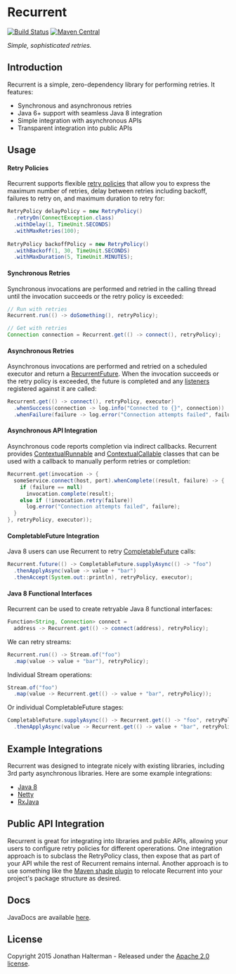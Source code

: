# Recurrent
[![Build Status](https://travis-ci.org/jhalterman/concurrentunit.svg)](https://travis-ci.org/jhalterman/concurrentunit)
[![Maven Central](https://maven-badges.herokuapp.com/maven-central/net.jodah/recurrent/badge.svg)](https://maven-badges.herokuapp.com/maven-central/net.jodah/recurrent) 

*Simple, sophisticated retries.*

## Introduction

Recurrent is a simple, zero-dependency library for performing retries. It features:

* Synchronous and asynchronous retries
* Java 6+ support with seamless Java 8 integration
* Simple integration with asynchronous APIs
* Transparent integration into public APIs

## Usage

#### Retry Policies

Recurrent supports flexible [retry policies][RetryPolicy] that allow you to express the maximum number of retries, delay between retries including backoff, failures to retry on, and maximum duration to retry for:

```java
RetryPolicy delayPolicy = new RetryPolicy()
  .retryOn(ConnectException.class)
  .withDelay(1, TimeUnit.SECONDS)
  .withMaxRetries(100);
    
RetryPolicy backoffPolicy = new RetryPolicy()
  .withBackoff(1, 30, TimeUnit.SECONDS)
  .withMaxDuration(5, TimeUnit.MINUTES);
```

#### Synchronous Retries

Synchronous invocations are performed and retried in the calling thread until the invocation succeeds or the retry policy is exceeded:

```java
// Run with retries
Recurrent.run(() -> doSomething(), retryPolicy);

// Get with retries
Connection connection = Recurrent.get(() -> connect(), retryPolicy);
```

#### Asynchronous Retries

Asynchronous invocations are performed and retried on a scheduled executor and return a [RecurrentFuture]. When the invocation succeeds or the retry policy is exceeded, the future is completed and any [listeners](http://jodah.net/recurrent/javadoc/net/jodah/recurrent/event/package-summary.html) registered against it are called:

```java
Recurrent.get(() -> connect(), retryPolicy, executor)
  .whenSuccess(connection -> log.info("Connected to {}", connection))
  .whenFailure(failure -> log.error("Connection attempts failed", failure));
```

#### Asynchronous API Integration

Asynchronous code reports completion via indirect callbacks. Recurrent provides [ContextualRunnable] and [ContextualCallable] classes that can be used with a callback to manually perform retries or completion:

```java
Recurrent.get(invocation -> {
  someService.connect(host, port).whenComplete((result, failure) -> {
	if (failure == null)
	  invocation.complete(result);
	else if (!invocation.retry(failure))
      log.error("Connection attempts failed", failure);
  }
}, retryPolicy, executor));
```

#### CompletableFuture Integration

Java 8 users can use Recurrent to retry [CompletableFuture] calls:

```java
Recurrent.future(() -> CompletableFuture.supplyAsync(() -> "foo")
  .thenApplyAsync(value -> value + "bar")
  .thenAccept(System.out::println), retryPolicy, executor);
```

#### Java 8 Functional Interfaces

Recurrent can be used to create retryable Java 8 functional interfaces:

```java
Function<String, Connection> connect =
  address -> Recurrent.get(() -> connect(address), retryPolicy);
```

We can retry streams:

```java
Recurrent.run(() -> Stream.of("foo")
  .map(value -> value + "bar"), retryPolicy);
```

Individual Stream operations:

```java
Stream.of("foo")
  .map(value -> Recurrent.get(() -> value + "bar", retryPolicy));
```

Or individual CompletableFuture stages:

```java
CompletableFuture.supplyAsync(() -> Recurrent.get(() -> "foo", retryPolicy))
  .thenApplyAsync(value -> Recurrent.get(() -> value + "bar", retryPolicy));
```

## Example Integrations

Recurrent was designed to integrate nicely with existing libraries, including 3rd party asynchronous libraries. Here are some example integrations:

* [Java 8](https://github.com/jhalterman/recurrent/blob/master/src/test/java/net/jodah/recurrent/examples/Java8Example.java)
* [Netty](https://github.com/jhalterman/recurrent/blob/master/src/test/java/net/jodah/recurrent/examples/NettyExample.java)
* [RxJava](https://github.com/jhalterman/recurrent/blob/master/src/test/java/net/jodah/recurrent/examples/RxJavaExample.java)

## Public API Integration

Recurrent is great for integrating into libraries and public APIs, allowing your users to configure retry policies for different opererations. One integration approach is to subclass the RetryPolicy class, then expose that as part of your API while the rest of Recurrent remains internal. Another approach is to use something like the [Maven shade plugin](https://maven.apache.org/plugins/maven-shade-plugin/) to relocate Recurrent into your project's package structure as desired.

## Docs

JavaDocs are available [here](https://jhalterman.github.com/recurrent/javadoc).

## License

Copyright 2015 Jonathan Halterman - Released under the [Apache 2.0 license](http://www.apache.org/licenses/LICENSE-2.0.html).

[RetryPolicy]: http://jodah.net/recurrent/javadoc/net/jodah/recurrent/RetryPolicy.html
[RecurrentFuture]: http://jodah.net/recurrent/javadoc/net/jodah/recurrent/RecurrentFuture.html
[ContextualRunnable]: http://jodah.net/recurrent/javadoc/net/jodah/recurrent/ContextualRunnable.html
[ContextualCallable]: http://jodah.net/recurrent/javadoc/net/jodah/recurrent/ContextualCallable.html
[CompletableFuture]: https://docs.oracle.com/javase/8/docs/api/java/util/concurrent/CompletableFuture.html